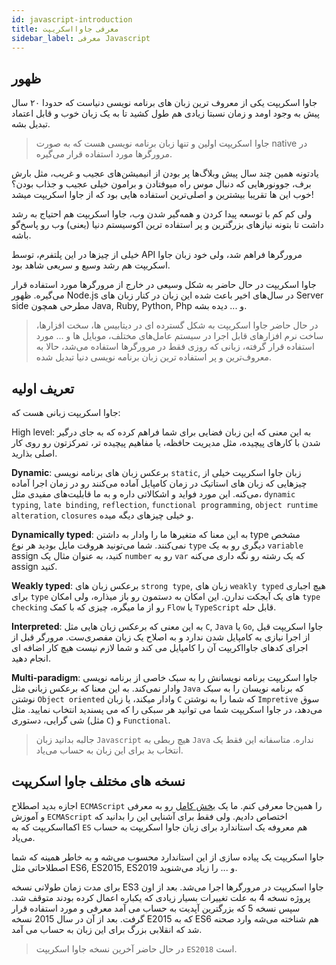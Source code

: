 ```yaml
---
id: javascript-introduction
title: معرفی جاوا‌اسکریپت
sidebar_label: معرفی Javascript
---
```


## ظهور

جاوا اسکریپت یکی از معروف ترین زبان های برنامه نویسی دنیاست که حدودا ۲۰ سال پیش به وجود اومد
 و زمان نسبتا زیادی هم طول کشید تا به یک زبان خوب و قابل اعتماد تبدیل بشه.

> جاوا اسکریپت اولین و تنها زبان برنامه‌ نویسی هست که به صورت native در مرورگرها مورد استفاده قرار می‌گیره.

یادتونه همین چند سال پیش وبلاگ‌ها پر بودن از انیمیشن‌های عجیب و غریب، مثل بارش برف، جوونورهایی که دنبال موس راه میوفتادن و برامون خیلی عجیب و جذاب بودن؟ خوب این ها تقریبا بیشترین و اصلی‌ترین استفاده هایی بود که از جاوا اسکریپت میشد!

ولی کم کم با توسعه پیدا کردن و همه‌گیر شدن وب، جاوا اسکریپت هم احتیاج به رشد داشت تا بتونه نیازهای بزرگترین و پر‌ استفاده ترین اکوسیستم دنیا (یعنی) وب رو پاسخ‌گو باشه.

خیلی از چیزها در این پلتفرم، توسط API مرورگرها فراهم شد، ولی خود زبان جاوا اسکریپت هم رشد وسیع و سریعی شاهد بود.

جاوا اسکریپت در حال حاضر به شکل وسیعی در خارج از مرورگرها مورد استفاده قرار می‌گیره. ظهور Node.js در سال‌های اخیر باعث شده این زبان در کنار زبان های Server side مطرحی همچون Java, Ruby, Python, Php و ... دیده بشه.

> در حال حاضر جاوا اسکریپت به شکل گسترده ای در دیتابیس ها، سخت افزارها، ساخت نرم افزارهای قابل اجرا در سیستم عامل‌های مختلف، موبایل ها و ... مورد استفاده قرار گرفته، زبانی که روزی فقط در مرورگرها استفاده می‌شد، حالا به معروف‌ترین و پر استفاده ترین زبان برنامه نویسی دنیا تبدیل شده.

## تعریف اولیه

جاوا اسکریپت زبانی هست که:

High level: به این معنی که این زبان فضایی برای شما فراهم کرده که به جای درگیر شدن با کارهای پیچیده، مثل مدیریت حافظه، یا مفاهیم پیچیده تر، تمرکزتون رو روی کار اصلی بذارید.

**Dynamic**: برعکس زبان های برنامه نویسی `static`, زبان جاوا اسکریپت خیلی از چیزهایی که زبان های استاتیک در زمان کامپایل آماده می‌کنند رو در زمان اجرا آماده می‌کنه. این مورد فواید و اشکالاتی داره و به ما قابلیت‌های مفیدی مثل، `dynamic typing`, `late binding`, `reflection`,
`functional programming`, `object runtime alteration`, `closures` و خیلی چیزهای دیگه میده.

**Dynamically typed**: به این معنا که متغیرها ما را وادار به داشتن type مشخص نمی‌کنند.
شما می‌تونید هروقت مایل بودید هر نوع `type` دیگری رو به یک `variable` assign کنید، به عنوان مثال یک `number` رو به `var` که یک رشته رو نگه داری می‌کنه assign کنید.

**Weakly typed**: برعکس زبان های `strong type`, زبان های `weakly typed` هیچ اجباری برای `type` های یک آبجکت ندارن.
این امکان به دستمون رو باز میذاره، ولی امکان  `type checking` رو از ما میگره، چیزی که با کمک `Flow` یا `TypeScript` قابل حله.

**Interpreted**: به این معنی که برعکس زبان هایی مثل `C`, `Java` یا `Go`, جاوا اسکریپت قبل از اجرا نیازی به کامپایل شدن ندارد و به اصلاح یک زبان مفصری‌ست. مرورگر قبل از اجرای کدهای جاوااکریپت آن را کامپایل می کند و شما لازم نیست هیچ کار اضافه ای انجام دهید.

**Multi-paradigm**: جاوا اسکریپت برنامه نویسانش را به سبک خاصی از برنامه نویسی وادار نمی‌کند. به این معنا که برعکس زبانی مثل `Java` که برنامه نویسان را به سبک نوشتن `Object oriented` وادار میکند، یا زبان `C` که شما را به نوشتن `Impretive` سوق می‌دهد، در جاوا اسکریپت شما می توانید هر سبکی را که می پسندید انتخاب نمایید. مثل شی گرایی، دستوری (مثل `C`) و `Functional`.

> جالبه بدانید زبان `Javascript` هیچ ربطی به `Java` نداره. متاسفانه این فقط یک انتخاب بد برای این زبان به حساب می‌یاد.

## نسخه های مختلف جاوا اسکریپت

اجازه بدید اصطلاح `ECMAScript` را همین‌جا معرفی کنم. ما یک [بخش کامل](javascript-ecmascript.md) رو به معرفی و آموزش `ECMAScript` اختصاص دادیم. ولی فقط برای آشنایی این را بدانید که اکمااسکریپت که به `ES` هم معروفه یک استاندارد برای زبان جاوا اسکریپت به حساب می‌یاد.

جاوا اسکریپت یک پیاده سازی از این استاندارد محسوب می‌شه و به خاطر همینه که شما اصطلاحاتی مثل ES6, ES2015, ES2019 و ... را زیاد می‌شنوید.

برای مدت زمان طولانی نسخه ES3 جاوا اسکریپت در مرورگرها اجرا می‌شد. بعد از اون پروژه نسخه 4 به علت تغییرات بسیار زیادی که یکباره اعمال کرده بودند متوقف شد. سپس نسخه 5 که بزرگترین آپدیت به حساب می آمد معرفی و مورد استفاده قرار گرفت. بعد از آن در سال 2015 نسخه E2015 که به ES6 هم شناخته می‌شه وارد صحنه شد که انقلابی بزرگ برای این زبان به حساب می آمد.

> در حال حاضر آخرین نسخه جاوا اسکریپت `ES2018` است.